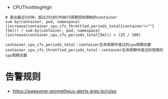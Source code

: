 * CPUThrottlingHigh
```
# 查出最近5分钟，超过25%的CPU执行周期受到限制的container
sum by(container, pod, namespace) (increase(container_cpu_cfs_throttled_periods_total{container!=""}[5m])) / sum by(container, pod, namespace) (increase(container_cpu_cfs_periods_total[5m])) > (25 / 100)
```
```
container_cpu_cfs_periods_total：container生命周期中度过的cpu周期总数
container_cpu_cfs_throttled_periods_total：container生命周期中度过的受限的cpu周期总数
```

# 告警规则
* https://awesome-prometheus-alerts.grep.to/rules